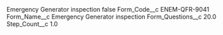 <?xml version="1.0" encoding="UTF-8"?>
<CustomMetadata xmlns="http://soap.sforce.com/2006/04/metadata" xmlns:xsi="http://www.w3.org/2001/XMLSchema-instance" xmlns:xsd="http://www.w3.org/2001/XMLSchema">
    <label>Emergency Generator inspection</label>
    <protected>false</protected>
    <values>
        <field>Form_Code__c</field>
        <value xsi:type="xsd:string">ENEM-QFR-9041</value>
    </values>
    <values>
        <field>Form_Name__c</field>
        <value xsi:type="xsd:string">Emergency Generator inspection</value>
    </values>
    <values>
        <field>Form_Questions__c</field>
        <value xsi:type="xsd:double">20.0</value>
    </values>
    <values>
        <field>Step_Count__c</field>
        <value xsi:type="xsd:double">1.0</value>
    </values>
</CustomMetadata>
